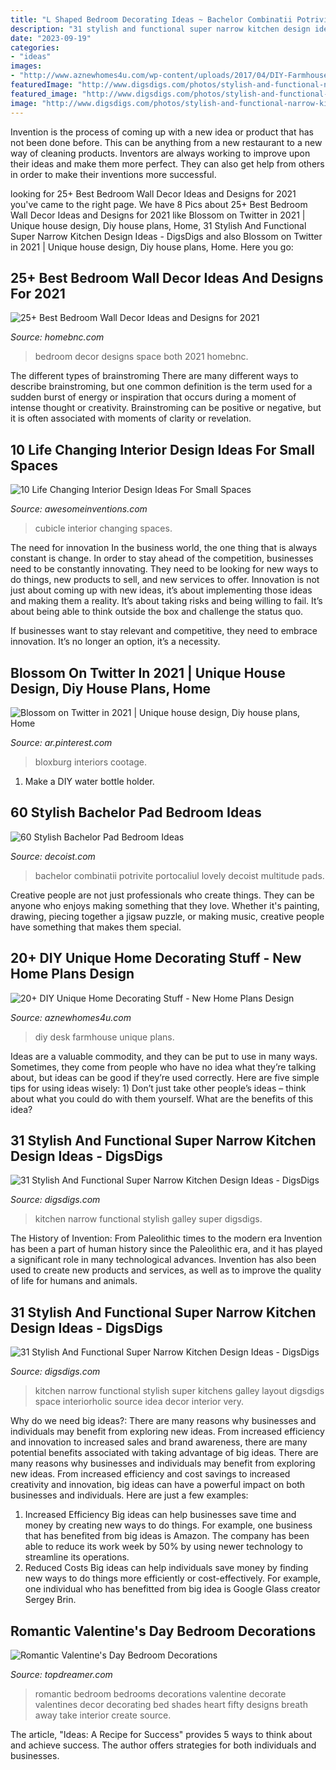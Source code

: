 ```yaml
---
title: "L Shaped Bedroom Decorating Ideas ~ Bachelor Combinatii Potrivite Portocaliul Lovely Decoist Multitude Pads"
description: "31 stylish and functional super narrow kitchen design ideas"
date: "2023-09-19"
categories:
- "ideas"
images:
- "http://www.aznewhomes4u.com/wp-content/uploads/2017/04/DIY-Farmhouse-Desk-Design-Ideas.jpg"
featuredImage: "http://www.digsdigs.com/photos/stylish-and-functional-narrow-kitchen-design-ideas-11-554x837.jpg"
featured_image: "http://www.digsdigs.com/photos/stylish-and-functional-narrow-kitchen-design-ideas-24-554x739.jpg"
image: "http://www.digsdigs.com/photos/stylish-and-functional-narrow-kitchen-design-ideas-24-554x739.jpg"
---
```



Invention is the process of coming up with a new idea or product that has not been done before. This can be anything from a new restaurant to a new way of cleaning products. Inventors are always working to improve upon their ideas and make them more perfect. They can also get help from others in order to make their inventions more successful.

	

		
looking for 25+ Best Bedroom Wall Decor Ideas and Designs for 2021 you've came to the right page. We have 8 Pics about 25+ Best Bedroom Wall Decor Ideas and Designs for 2021 like Blossom on Twitter in 2021 | Unique house design, Diy house plans, Home, 31 Stylish And Functional Super Narrow Kitchen Design Ideas - DigsDigs and also Blossom on Twitter in 2021 | Unique house design, Diy house plans, Home. Here you go:
		
    
## 25+ Best Bedroom Wall Decor Ideas And Designs For 2021

<img loading=lazy src="https://homebnc.com/homeimg/2018/04/10-bedroom-wall-decor-ideas-homebnc.jpg" onerror="this.onerror=null;this.src='https://tse2.mm.bing.net/th?id=OIP.Dd19YJZE5GiRNchFUv1NjAHaJ4&amp;pid=15.1';" alt="25+ Best Bedroom Wall Decor Ideas and Designs for 2021">

_Source: homebnc.com_

>bedroom decor designs space both 2021 homebnc. 

	

The different types of brainstroming
There are many different ways to describe brainstroming, but one common definition is the term used for a sudden burst of energy or inspiration that occurs during a moment of intense thought or creativity. Brainstroming can be positive or negative, but it is often associated with moments of clarity or revelation.

    
## 10 Life Changing Interior Design Ideas For Small Spaces

<img loading=lazy src="http://www.awesomeinventions.com/wp-content/uploads/2014/12/small-cubicle-room.jpg" onerror="this.onerror=null;this.src='https://tse3.mm.bing.net/th?id=OIP.L43zraIPZ1cwqzqW3cMhCgHaLa&amp;pid=15.1';" alt="10 Life Changing Interior Design Ideas For Small Spaces">

_Source: awesomeinventions.com_

>cubicle interior changing spaces. 

	

The need for innovation
In the business world, the one thing that is always constant is change. In order to stay ahead of the competition, businesses need to be constantly innovating. They need to be looking for new ways to do things, new products to sell, and new services to offer.
Innovation is not just about coming up with new ideas, it’s about implementing those ideas and making them a reality. It’s about taking risks and being willing to fail. It’s about being able to think outside the box and challenge the status quo.

If businesses want to stay relevant and competitive, they need to embrace innovation. It’s no longer an option, it’s a necessity.

    
## Blossom On Twitter In 2021 | Unique House Design, Diy House Plans, Home

<img loading=lazy src="https://i.pinimg.com/736x/ff/aa/f1/ffaaf140aad511c6f7d1fe218de0cde6.jpg" onerror="this.onerror=null;this.src='https://tse4.mm.bing.net/th?id=OIP.4mxEouow_lhm9Jj0aPAFDQHaEo&amp;pid=15.1';" alt="Blossom on Twitter in 2021 | Unique house design, Diy house plans, Home">

_Source: ar.pinterest.com_

>bloxburg interiors cootage. 

	

1. Make a DIY water bottle holder.

    
## 60 Stylish Bachelor Pad Bedroom Ideas

<img loading=lazy src="https://cdn.decoist.com/wp-content/uploads/2013/11/Combine-a-multitude-of-lighting-installations-to-create-a-lovely-bedroom.jpg" onerror="this.onerror=null;this.src='https://tse4.mm.bing.net/th?id=OIP.d1e6RwrtKrabZ61T4jZLgwHaLH&amp;pid=15.1';" alt="60 Stylish Bachelor Pad Bedroom Ideas">

_Source: decoist.com_

>bachelor combinatii potrivite portocaliul lovely decoist multitude pads. 

	

Creative people are not just professionals who create things. They can be anyone who enjoys making something that they love. Whether it's painting, drawing, piecing together a jigsaw puzzle, or making music, creative people have something that makes them special.

    
## 20+ DIY Unique Home Decorating Stuff - New Home Plans Design

<img loading=lazy src="http://www.aznewhomes4u.com/wp-content/uploads/2017/04/DIY-Farmhouse-Desk-Design-Ideas.jpg" onerror="this.onerror=null;this.src='https://tse3.mm.bing.net/th?id=OIP.ad9lffAxgFNQucxmDCgs4gHaJ3&amp;pid=15.1';" alt="20+ DIY Unique Home Decorating Stuff - New Home Plans Design">

_Source: aznewhomes4u.com_

>diy desk farmhouse unique plans. 

	

Ideas are a valuable commodity, and they can be put to use in many ways. Sometimes, they come from people who have no idea what they’re talking about, but ideas can be good if they’re used correctly. Here are five simple tips for using ideas wisely: 1) Don’t just take other people’s ideas – think about what you could do with them yourself. What are the benefits of this idea?

    
## 31 Stylish And Functional Super Narrow Kitchen Design Ideas - DigsDigs

<img loading=lazy src="http://www.digsdigs.com/photos/stylish-and-functional-narrow-kitchen-design-ideas-24-554x739.jpg" onerror="this.onerror=null;this.src='https://tse4.mm.bing.net/th?id=OIP.YXDoeLdkod570S4wYvpx0QHaJ4&amp;pid=15.1';" alt="31 Stylish And Functional Super Narrow Kitchen Design Ideas - DigsDigs">

_Source: digsdigs.com_

>kitchen narrow functional stylish galley super digsdigs. 

	

The History of Invention: From Paleolithic times to the modern era
Invention has been a part of human history since the Paleolithic era, and it has played a significant role in many technological advances. Invention has also been used to create new products and services, as well as to improve the quality of life for humans and animals.

    
## 31 Stylish And Functional Super Narrow Kitchen Design Ideas - DigsDigs

<img loading=lazy src="http://www.digsdigs.com/photos/stylish-and-functional-narrow-kitchen-design-ideas-11-554x837.jpg" onerror="this.onerror=null;this.src='https://tse1.mm.bing.net/th?id=OIP.FdIlL2ed0uDuA0MeW83pSwHaLM&amp;pid=15.1';" alt="31 Stylish And Functional Super Narrow Kitchen Design Ideas - DigsDigs">

_Source: digsdigs.com_

>kitchen narrow functional stylish super kitchens galley layout digsdigs space interiorholic source idea decor interior very. 

	

Why do we need big ideas?: There are many reasons why businesses and individuals may benefit from exploring new ideas. From increased efficiency and innovation to increased sales and brand awareness, there are many potential benefits associated with taking advantage of big ideas.
There are many reasons why businesses and individuals may benefit from exploring new ideas. From increased efficiency and cost savings to increased creativity and innovation, big ideas can have a powerful impact on both businesses and individuals. Here are just a few examples:
1. Increased Efficiency
Big ideas can help businesses save time and money by creating new ways to do things. For example, one business that has benefited from big ideas is Amazon. The company has been able to reduce its work week by 50% by using newer technology to streamline its operations.
2. Reduced Costs
Big ideas can help individuals save money by finding new ways to do things more efficiently or cost-effectively. For example, one individual who has benefitted from big idea is Google Glass creator Sergey Brin.

    
## Romantic Valentine&#039;s Day Bedroom Decorations

<img loading=lazy src="http://www.topdreamer.com/wp-content/uploads/2013/12/romantic-bedroom-decorating-ideas.jpg" onerror="this.onerror=null;this.src='https://tse4.mm.bing.net/th?id=OIP.4fSmvxEFwIVD-9ubPFN0fAHaF8&amp;pid=15.1';" alt="Romantic Valentine&#039;s Day Bedroom Decorations">

_Source: topdreamer.com_

>romantic bedroom bedrooms decorations valentine decorate valentines decor decorating bed shades heart fifty designs breath away take interior create source. 

	

The article, "Ideas: A Recipe for Success" provides 5 ways to think about and achieve success. The author offers strategies for both individuals and businesses.

